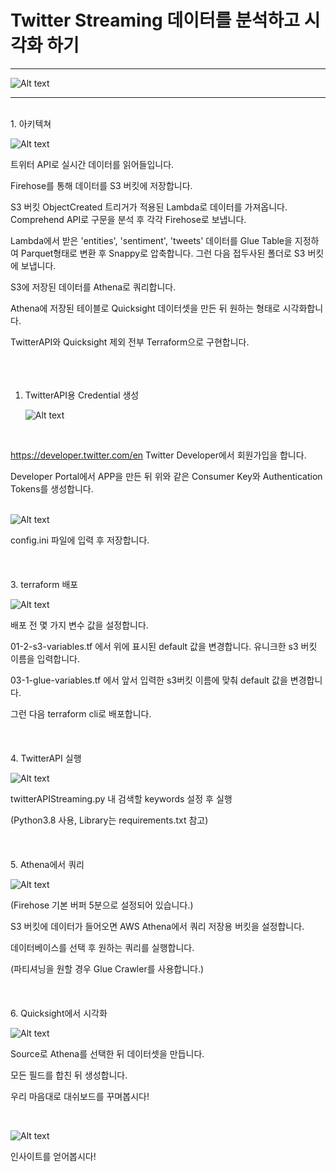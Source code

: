 Twitter Streaming 데이터를 분석하고 시각화 하기
=============
---
![Alt text](/images/quicksight.jpg)

---
<br/>
1. 아키텍쳐
   
   <br/>

   ![Alt text](/images/architecture.jpg)

   트위터 API로 실시간 데이터를 읽어들입니다.

   Firehose를 통해 데이터를 S3 버킷에 저장합니다.

   S3 버킷 ObjectCreated 트리거가 적용된 Lambda로 데이터를 가져옵니다. Comprehend API로 구문을 분석 후 각각 Firehose로 보냅니다.

   Lambda에서 받은 'entities', 'sentiment', 'tweets' 데이터를 Glue Table을 지정하여
   Parquet형태로 변환 후 Snappy로 압축합니다. 그런 다음 접두사된 폴더로 S3 버킷에 보냅니다.

   S3에 저장된 데이터를 Athena로 쿼리합니다.

   Athena에 저장된 테이블로 Quicksight 데이터셋을 만든 뒤 원하는 형태로 시각화합니다.

   TwitterAPI와 Quicksight 제외 전부 Terraform으로 구현합니다.
<br/>
<br/>
<br/>
<br/>
1. TwitterAPI용 Credential 생성
   
   ![Alt text](/images/twitter-developer-credentials.jpg)
<br/>
  
https://developer.twitter.com/en Twitter Developer에서 회원가입을 합니다.
  
  Developer Portal에서 APP을 만든 뒤 위와 같은 Consumer Key와 Authentication Tokens를 생성합니다.
<br/>
<br/>

  ![Alt text](/images/config_init.jpg)

config.ini 파일에 입력 후 저장합니다.
<br/>
<br/>
<br/>
<br/>
3. terraform 배포
   
  ![Alt text](/images/terraform-s3-bucket-var.jpg)

  배포 전 몇 가지 변수 값을 설정합니다.
  
  01-2-s3-variables.tf 에서 위에 표시된 default 값을 변경합니다. 유니크한 s3 버킷 이름을 입력합니다.

  03-1-glue-variables.tf 에서 앞서 입력한 s3버킷 이름에 맞춰 default 값을 변경합니다. 

   그런 다음 terraform cli로 배포합니다.
<br/>
<br/>
<br/>
<br/>
4. TwitterAPI 실행
   
   ![Alt text](/images/twitterAPIStreaming.jpg)

   twitterAPIStreaming.py 내 검색할 keywords 설정 후 실행

   (Python3.8 사용, Library는 requirements.txt 참고)
<br/>
<br/>
<br/>
<br/>
5. Athena에서 쿼리
   
   ![Alt text](/images/athena.jpg)

  (Firehose 기본 버퍼 5분으로 설정되어 있습니다.)

  S3 버킷에 데이터가 들어오면 AWS Athena에서 쿼리 저장용 버킷을 설정합니다.

  데이터베이스를 선택 후 원하는 쿼리를 실행합니다.

  (파티셔닝을 원할 경우 Glue Crawler를 사용합니다.)
<br/>
<br/>
<br/>
<br/>
6. Quicksight에서 시각화
   
   ![Alt text](/images/quicksight2.jpg)

   Source로 Athena를 선택한 뒤 데이터셋을 만듭니다.

   모든 필드를 합친 뒤 생성합니다.

   우리 마음대로 대쉬보드를 꾸며봅시다!

<br/>

   ![Alt text](/images/quicksight.jpg)

인사이트를 얻어봅시다!
<br/>
<br/>